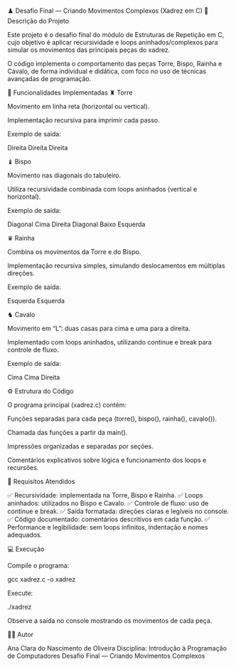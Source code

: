 ♟️ Desafio Final — Criando Movimentos Complexos (Xadrez em C)
🧩 Descrição do Projeto

Este projeto é o desafio final do módulo de Estruturas de Repetição em C, cujo objetivo é aplicar recursividade e loops aninhados/complexos para simular os movimentos das principais peças do xadrez.

O código implementa o comportamento das peças Torre, Bispo, Rainha e Cavalo, de forma individual e didática, com foco no uso de técnicas avançadas de programação.

🧠 Funcionalidades Implementadas
♜ Torre

Movimento em linha reta (horizontal ou vertical).

Implementação recursiva para imprimir cada passo.

Exemplo de saída:

Direita
Direita
Direita

♝ Bispo

Movimento nas diagonais do tabuleiro.

Utiliza recursividade combinada com loops aninhados (vertical e horizontal).

Exemplo de saída:

Diagonal Cima Direita
Diagonal Baixo Esquerda

♛ Rainha

Combina os movimentos da Torre e do Bispo.

Implementação recursiva simples, simulando deslocamentos em múltiplas direções.

Exemplo de saída:

Esquerda
Esquerda

♞ Cavalo

Movimento em “L”: duas casas para cima e uma para a direita.

Implementado com loops aninhados, utilizando continue e break para controle de fluxo.

Exemplo de saída:

Cima
Cima
Direita

⚙️ Estrutura do Código

O programa principal (xadrez.c) contém:

Funções separadas para cada peça (torre(), bispo(), rainha(), cavalo()).

Chamada das funções a partir da main().

Impressões organizadas e separadas por seções.

Comentários explicativos sobre lógica e funcionamento dos loops e recursões.

🧾 Requisitos Atendidos

✅ Recursividade: implementada na Torre, Bispo e Rainha.
✅ Loops aninhados: utilizados no Bispo e Cavalo.
✅ Controle de fluxo: uso de continue e break.
✅ Saída formatada: direções claras e legíveis no console.
✅ Código documentado: comentários descritivos em cada função.
✅ Performance e legibilidade: sem loops infinitos, indentação e nomes adequados.

💻 Execução

Compile o programa:

gcc xadrez.c -o xadrez


Execute:

./xadrez


Observe a saída no console mostrando os movimentos de cada peça.

🧑‍💻 Autor

Ana Clara do Nascimento de Oliveira
Disciplina: Introdução à Programação de Computadores
Desafio Final — Criando Movimentos Complexos
